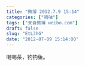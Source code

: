 ```yaml
---
title: "微博 2012.7.9 15:14"
categories: ["嘀咕"]
tags: ["来自微博 weibo.com"]
draft: false
slug: "EtL3hG"
date: "2012-07-09 15:14:00"
---
```


<p>喝喝茶，钓钓鱼。 ​​​​</p>
